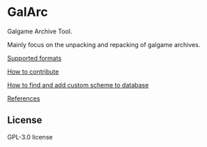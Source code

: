 # GalArc

Galgame Archive Tool.

Mainly focus on the unpacking and repacking of galgame archives.

[Supported formats](https://github.com/detached64/GalArc/blob/master/docs/supported.md)

[How to contribute](https://github.com/detached64/GalArc/blob/master/docs/contribution.md)

[How to find and add custom scheme to database](https://github.com/detached64/GalArc/blob/master/docs/contribution.md#find-and-add-custom-scheme-in-database)

[References](https://github.com/detached64/GalArc/blob/master/docs/references.md)

## License

GPL-3.0 license
